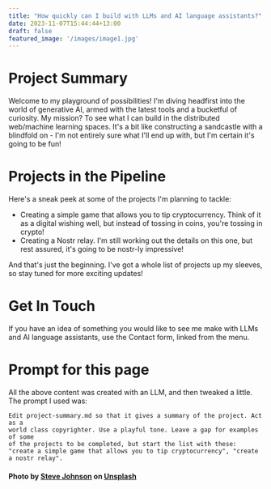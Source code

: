 ```yaml
---
title: "How quickly can I build with LLMs and AI language assistants?"
date: 2023-11-07T15:44:44+13:00
draft: false
featured_image: '/images/image1.jpg'
---
```


# Project Summary

Welcome to my playground of possibilities! I'm diving headfirst into the world of generative AI, armed with the latest tools and a bucketful of curiosity. My mission? To see what I can build in the distributed web/machine learning spaces. It's a bit like constructing a sandcastle with a blindfold on - I'm not entirely sure what I'll end up with, but I'm certain it's going to be fun!

# Projects in the Pipeline

Here's a sneak peek at some of the projects I'm planning to tackle:

- Creating a simple game that allows you to tip cryptocurrency. Think of it as a digital wishing well, but instead of tossing in coins, you're tossing in crypto!
- Creating a Nostr relay. I'm still working out the details on this one, but rest assured, it's going to be nostr-ly impressive!

And that's just the beginning. I've got a whole list of projects up my sleeves, so stay tuned for more exciting updates!

# Get In Touch

If you have an idea of something you would like to see me make with LLMs and AI language assistants, use the Contact form, linked from the menu.

# Prompt for this page

All the above content was created with an LLM, and then tweaked a little. The prompt I used was:

```
Edit project-summary.md so that it gives a summary of the project. Act as a 
world class copyrighter. Use a playful tone. Leave a gap for examples of some 
of the projects to be completed, but start the list with these: "create a simple game that allows you to tip cryptocurrency", "create a nostr relay".
```

#### Photo by <a href="https://unsplash.com/@steve_j?utm_content=creditCopyText&utm_medium=referral&utm_source=unsplash">Steve Johnson</a> on <a href="https://unsplash.com/photos/a-computer-circuit-board-with-a-brain-on-it-_0iV9LmPDn0?utm_content=creditCopyText&utm_medium=referral&utm_source=unsplash">Unsplash</a>
  